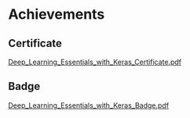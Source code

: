 

# Achievements
## Certificate
[Deep_Learning_Essentials_with_Keras_Certificate.pdf](https://prod-files-secure.s3.us-west-2.amazonaws.com/03e82b26-cccb-4906-bb56-adabcbdc0655/f5cf1405-8a02-49a4-beb6-3d50b033ba6e/Deep_Learning_Essentials_with_Keras_Certificate.pdf?X-Amz-Algorithm=AWS4-HMAC-SHA256&X-Amz-Content-Sha256=UNSIGNED-PAYLOAD&X-Amz-Credential=ASIAZI2LB466QCOJWSRG%2F20250205%2Fus-west-2%2Fs3%2Faws4_request&X-Amz-Date=20250205T141336Z&X-Amz-Expires=3600&X-Amz-Security-Token=IQoJb3JpZ2luX2VjECsaCXVzLXdlc3QtMiJHMEUCIQD7kR2RFm7EtlQrArdkvGsdYhUE2EnNcXdRzCDD7PmuSAIgSKwvFgq6Smw55546RRS2OOmAclDvUonBsFm4iP4WjhUq%2FwMIRBAAGgw2Mzc0MjMxODM4MDUiDO0BR5j6Wknkow7ZrSrcA6FZC49HSS2QyAogM%2FNi3jVrdCmhyRJvleT1pmOBJlsOvdqlytCEItyjz%2BujGYZxp4YUsONAcLDlfRFKk3ClDOnI7mHsTJ7GpleaBg3OVgO87D1qBc8vpWR%2BMRIqsu9%2Fvr4JVfJl59D21P%2FIl1djRDmdOY4N1cCLmvB%2BvH8NQtV7hI%2BztAZfaAQVDkwNvwbb4%2Buhp6ipIt1xcToPv1I3r2rxoQ5Fds2u0DZ8FNcp7RLqblwSKASO%2FcJ2%2BxV9AV8yQgv5owae17lDAFba3ES8NcNxqoLX%2BV3n3ZUHygA14M4hwmaTcgV2OGGShU%2FpkQ7Sg9L99w33KAOyeXorFLGPQNnZyQyCmr1umNmLhCM70cLmjXtm8p9gD82d6AnzSweyAoK0v5EtBOX5wNw25DTmlmWtsa%2BXAfiNC9aO%2B56KkSHfunEJN1vtQa6tFIP3v6xu%2F6eYXI6e%2FiQpJmziAZCZb8pvPYyzh7eu%2FSmNrQeEgzUQRXzR8AOYgUhJ%2FX598jhofMkNC449VmawroLW%2FDjE7E02XLbNY4bRQW13AT%2F7SGt0kvdA6VAKsB5VPD%2FvTrWXRJPB0D6xIniBdDm9IgP2Vir3Fcn9XNCFScz2ME53tyC%2FjZavOiIvU5chpi%2FZMMGOjb0GOqUBfZM5WxJXceYDY2cJdMuGXvYpSCbV63yViszDIbdzpUx7gZB3uI9telHuzJjWRmiIqjxOrHnRw6YEVdV4um4bBwX6%2FC9l%2BTAcL%2FY50v2QZvopt1uHflXN8C4Nu0VV1WaTwkW6IUH1gG8v3Cv%2BMZLNVBZ4oXq%2B%2F3MnkerwIGIdCWvav4CN%2FbjWan%2BQckQ3kZ3iQV4P5bVlY3O9ca6uE5rGPKxG4lfw&X-Amz-Signature=16e75186859a50bbd4d431808701cb10152d223bdd0edff9580c2386baaf9a5d&X-Amz-SignedHeaders=host&x-id=GetObject)
## Badge
[Deep_Learning_Essentials_with_Keras_Badge.pdf](https://prod-files-secure.s3.us-west-2.amazonaws.com/03e82b26-cccb-4906-bb56-adabcbdc0655/5c209097-6d96-477f-a031-edc11aa6225f/Deep_Learning_Essentials_with_Keras_Badge.pdf?X-Amz-Algorithm=AWS4-HMAC-SHA256&X-Amz-Content-Sha256=UNSIGNED-PAYLOAD&X-Amz-Credential=ASIAZI2LB466QCOJWSRG%2F20250205%2Fus-west-2%2Fs3%2Faws4_request&X-Amz-Date=20250205T141336Z&X-Amz-Expires=3600&X-Amz-Security-Token=IQoJb3JpZ2luX2VjECsaCXVzLXdlc3QtMiJHMEUCIQD7kR2RFm7EtlQrArdkvGsdYhUE2EnNcXdRzCDD7PmuSAIgSKwvFgq6Smw55546RRS2OOmAclDvUonBsFm4iP4WjhUq%2FwMIRBAAGgw2Mzc0MjMxODM4MDUiDO0BR5j6Wknkow7ZrSrcA6FZC49HSS2QyAogM%2FNi3jVrdCmhyRJvleT1pmOBJlsOvdqlytCEItyjz%2BujGYZxp4YUsONAcLDlfRFKk3ClDOnI7mHsTJ7GpleaBg3OVgO87D1qBc8vpWR%2BMRIqsu9%2Fvr4JVfJl59D21P%2FIl1djRDmdOY4N1cCLmvB%2BvH8NQtV7hI%2BztAZfaAQVDkwNvwbb4%2Buhp6ipIt1xcToPv1I3r2rxoQ5Fds2u0DZ8FNcp7RLqblwSKASO%2FcJ2%2BxV9AV8yQgv5owae17lDAFba3ES8NcNxqoLX%2BV3n3ZUHygA14M4hwmaTcgV2OGGShU%2FpkQ7Sg9L99w33KAOyeXorFLGPQNnZyQyCmr1umNmLhCM70cLmjXtm8p9gD82d6AnzSweyAoK0v5EtBOX5wNw25DTmlmWtsa%2BXAfiNC9aO%2B56KkSHfunEJN1vtQa6tFIP3v6xu%2F6eYXI6e%2FiQpJmziAZCZb8pvPYyzh7eu%2FSmNrQeEgzUQRXzR8AOYgUhJ%2FX598jhofMkNC449VmawroLW%2FDjE7E02XLbNY4bRQW13AT%2F7SGt0kvdA6VAKsB5VPD%2FvTrWXRJPB0D6xIniBdDm9IgP2Vir3Fcn9XNCFScz2ME53tyC%2FjZavOiIvU5chpi%2FZMMGOjb0GOqUBfZM5WxJXceYDY2cJdMuGXvYpSCbV63yViszDIbdzpUx7gZB3uI9telHuzJjWRmiIqjxOrHnRw6YEVdV4um4bBwX6%2FC9l%2BTAcL%2FY50v2QZvopt1uHflXN8C4Nu0VV1WaTwkW6IUH1gG8v3Cv%2BMZLNVBZ4oXq%2B%2F3MnkerwIGIdCWvav4CN%2FbjWan%2BQckQ3kZ3iQV4P5bVlY3O9ca6uE5rGPKxG4lfw&X-Amz-Signature=faa4bfc8a9f7c862b11c30d95548663b3f8ecee6c69cb21efa9fe02f95b376e8&X-Amz-SignedHeaders=host&x-id=GetObject)
